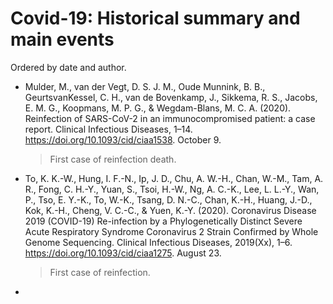 # Covid-19: Historical summary and main events

Ordered by date and author.

- Mulder, M., van der Vegt, D. S. J. M., Oude Munnink, B. B., GeurtsvanKessel, C. H., van de Bovenkamp, J., Sikkema, R. S., Jacobs, E. M. G., Koopmans, M. P. G., & Wegdam-Blans, M. C. A. (2020). Reinfection of SARS-CoV-2 in an immunocompromised patient: a case report. Clinical Infectious Diseases, 1–14. https://doi.org/10.1093/cid/ciaa1538. October 9.

  > First case of reinfection death.

- To, K. K.-W., Hung, I. F.-N., Ip, J. D., Chu, A. W.-H., Chan, W.-M., Tam, A. R., Fong, C. H.-Y., Yuan, S., Tsoi, H.-W., Ng, A. C.-K., Lee, L. L.-Y., Wan, P., Tso, E. Y.-K., To, W.-K., Tsang, D. N.-C., Chan, K.-H., Huang, J.-D., Kok, K.-H., Cheng, V. C.-C., & Yuen, K.-Y. (2020). Coronavirus Disease 2019 (COVID-19) Re-infection by a Phylogenetically Distinct Severe Acute Respiratory Syndrome Coronavirus 2 Strain Confirmed by Whole Genome Sequencing. Clinical Infectious Diseases, 2019(Xx), 1–6. https://doi.org/10.1093/cid/ciaa1275. August 23.
  
  > First case of reinfection.

- 